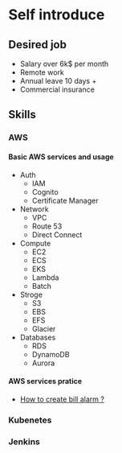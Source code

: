 # Self introduce

## Desired job

* Salary over 6k$ per month
* Remote work
* Annual leave 10 days +
* Commercial insurance

## Skills

### AWS

#### Basic AWS services and usage

* Auth
  * IAM
  * Cognito
  * Certificate Manager
* Network
  * VPC
  * Route 53
  * Direct Connect
* Compute
  * EC2
  * ECS
  * EKS
  * Lambda
  * Batch
* Stroge
  * S3
  * EBS
  * EFS
  * Glacier
* Databases
  * RDS
  * DynamoDB
  * Aurora

#### AWS services pratice

* [How to create bill alarm ?](../attached/How%20to%20create%20bill%20alarm.md)

### Kubenetes

### Jenkins
